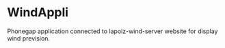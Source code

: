 WindAppli
=========

Phonegap application connected to lapoiz-wind-server website for display wind prevision.
